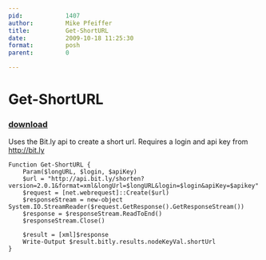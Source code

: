 ```yaml
---
pid:            1407
author:         Mike Pfeiffer
title:          Get-ShortURL
date:           2009-10-18 11:25:30
format:         posh
parent:         0

---
```


# Get-ShortURL

### [download](Scripts\1407.ps1)

Uses the Bit.ly api to create a short url. Requires a login and api key from http://bit.ly

```posh
Function Get-ShortURL {
	Param($longURL, $login, $apiKey)	
	$url = "http://api.bit.ly/shorten?version=2.0.1&format=xml&longUrl=$longURL&login=$login&apiKey=$apikey"
	$request = [net.webrequest]::Create($url)
	$responseStream = new-object System.IO.StreamReader($request.GetResponse().GetResponseStream())
	$response = $responseStream.ReadToEnd()
	$responseStream.Close()
	
	$result = [xml]$response
	Write-Output $result.bitly.results.nodeKeyVal.shortUrl
}
```
